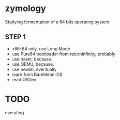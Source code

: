 zymology
========

Studying fermentation of a 64 bits operating system

STEP 1
------

* x86-64 only, use Long Mode
* use Pure64 bootloader from returninfinity, probably
* use nasm, because.
* use QEMU, because.
* use newlib, eventually
* learn from BareMetal-OS
* read OSDev


# TODO

everyting
